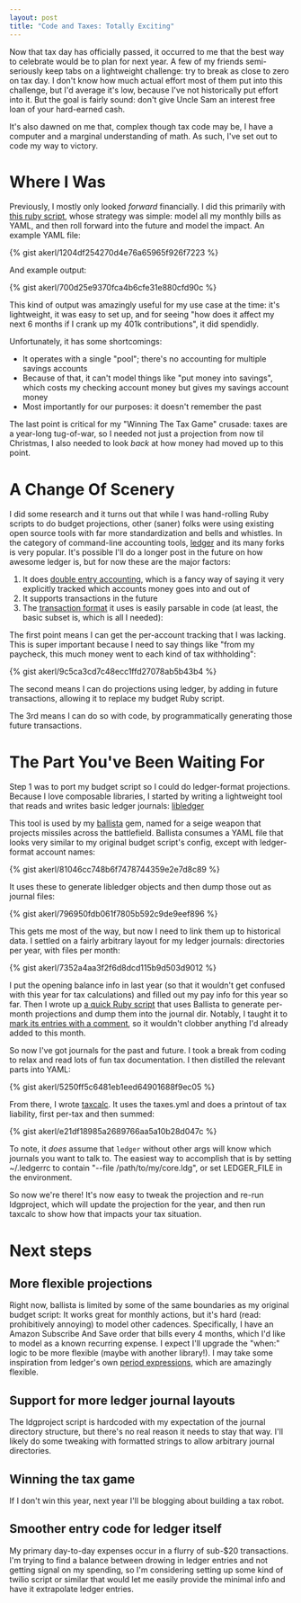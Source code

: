 ```yaml
---
layout: post
title: "Code and Taxes: Totally Exciting"
---
```


Now that tax day has officially passed, it occurred to me that the best way to celebrate would be to plan for next year. A few of my friends semi-seriously keep tabs on a lightweight challenge: try to break as close to zero on tax day. I don't know how much actual effort most of them put into this challenge, but I'd average it's low, because I've not historically put effort into it. But the goal is fairly sound: don't give Uncle Sam an interest free loan of your hard-earned cash.

It's also dawned on me that, complex though tax code may be, I have a computer and a marginal understanding of math. As such, I've set out to code my way to victory.

<!--more-->

Where I Was
===========

Previously, I mostly only looked *forward* financially. I did this primarily with [this ruby script](https://github.com/akerl/scripts/blob/master/budget), whose strategy was simple: model all my monthly bills as YAML, and then roll forward into the future and model the impact. An example YAML file:

{% gist akerl/1204df254270d4e76a65965f926f7223 %}

And example output:

{% gist akerl/700d25e9370fca4b6cfe31e880cfd90c %}

This kind of output was amazingly useful for my use case at the time: it's lightweight, it was easy to set up, and for seeing "how does it affect my next 6 months if I crank up my 401k contributions", it did spendidly.

Unfortunately, it has some shortcomings:

* It operates with a single "pool"; there's no accounting for multiple savings accounts
* Because of that, it can't model things like "put money into savings", which costs my checking account money but gives my savings account money
* Most importantly for our purposes: it doesn't remember the past

The last point is critical for my "Winning The Tax Game" crusade: taxes are a year-long tug-of-war, so I needed not just a projection from now til Christmas, I also needed to look *back* at how money had moved up to this point.

A Change Of Scenery
============

I did some research and it turns out that while I was hand-rolling Ruby scripts to do budget projections, other (saner) folks were using existing open source tools with far more standardization and bells and whistles. In the category of command-line accounting tools, [ledger](http://www.ledger-cli.org/) and its many forks is very popular. It's possible I'll do a longer post in the future on how awesome ledger is, but for now these are the major factors:

1. It does [double entry accounting](https://en.wikipedia.org/wiki/Double-entry_bookkeeping_system), which is a fancy way of saying it very explicitly tracked which accounts money goes into and out of
2. It supports transactions in the future
3. The [transaction format](http://www.ledger-cli.org/3.0/doc/ledger3.html#Basic-format) it uses is easily parsable in code (at least, the basic subset is, which is all I needed): 

The first point means I can get the per-account tracking that I was lacking. This is super important because I need to say things like "from my paycheck, this much money went to each kind of tax withholding":

{% gist akerl/9c5ca3cd7c48ecc1ffd27078ab5b43b4 %}

The second means I can do projections using ledger, by adding in future transactions, allowing it to replace my budget Ruby script.

The 3rd means I can do so with code, by programmatically generating those future transactions.

The Part You've Been Waiting For
=======================

Step 1 was to port my budget script so I could do ledger-format projections. Because I love composable libraries, I started by writing a lightweight tool that reads and writes basic ledger journals: [libledger](https://github.com/akerl/libledger)

This tool is used by my [ballista](https://github.com/akerl/ballista) gem, named for a seige weapon that projects missiles across the battlefield. Ballista consumes a YAML file that looks very similar to my original budget script's config, except with ledger-format account names:

{% gist akerl/81046cc748b6f7478744359e2e7d8c89 %}

It uses these to generate libledger objects and then dump those out as journal files:

{% gist akerl/796950fdb061f7805b592c9de9eef896 %}

This gets me most of the way, but now I need to link them up to historical data. I settled on a fairly arbitrary layout for my ledger journals: directories per year, with files per month:

{% gist akerl/7352a4aa3f2f6d8dcd115b9d503d9012 %}

I put the opening balance info in last year (so that it wouldn't get confused with this year for tax calculations) and filled out my pay info for this year so far. Then I wrote up [a quick Ruby script](https://github.com/akerl/ledgerhelpers/blob/master/ldgproject) that uses Ballista to generate per-month projections and dump them into the journal dir. Notably, I taught it to [mark its entries with a comment](https://github.com/akerl/ledgerhelpers/blob/b69b01d2cb2d6fcabacb560af8e8bc371b3dc6d4/ldgproject#L32), so it wouldn't clobber anything I'd already added to this month.

So now I've got journals for the past and future. I took a break from coding to relax and read lots of fun tax documentation. I then distilled the relevant parts into YAML:

{% gist akerl/5250ff5c6481eb1eed64901688f9ec05 %}

From there, I wrote [taxcalc](https://github.com/akerl/ledgerhelpers/blob/master/taxcalc). It uses the taxes.yml and does a printout of tax liability, first per-tax and then summed:

{% gist akerl/e21df18985a2689766aa5a10b28d047c %}

To note, it *does* assume that `ledger` without other args will know which journals you want to talk to. The easiest way to accomplish that is by setting ~/.ledgerrc to contain "--file /path/to/my/core.ldg", or set LEDGER_FILE in the environment.

So now we're there! It's now easy to tweak the projection and re-run ldgproject, which will update the projection for the year, and then run taxcalc to show how that impacts your tax situation.

Next steps
==========

More flexible projections
-------------

Right now, ballista is limited by some of the same boundaries as my original budget script: It works great for monthly actions, but it's hard (read: prohibitively annoying) to model other cadences. Specifically, I have an Amazon Subscribe And Save order that bills every 4 months, which I'd like to model as a known recurring expense. I expect I'll upgrade the "when:" logic to be more flexible (maybe with another library!). I may take some inspiration from ledger's own [period expressions](http://www.ledger-cli.org/3.0/doc/ledger3.html#Period-Expressions), which are amazingly flexible.

Support for more ledger journal layouts
--------

The ldgproject script is hardcoded with my expectation of the journal directory structure, but there's no real reason it needs to stay that way. I'll likely do some tweaking with formatted strings to allow arbitrary journal directories.

Winning the tax game
-------------

If I don't win this year, next year I'll be blogging about building a tax robot.

Smoother entry code for ledger itself
---------

My primary day-to-day expenses occur in a flurry of sub-$20 transactions. I'm trying to find a balance between drowing in ledger entries and not getting signal on my spending, so I'm considering setting up some kind of twilio script or similar that would let me easily provide the minimal info and have it extrapolate ledger entries.

